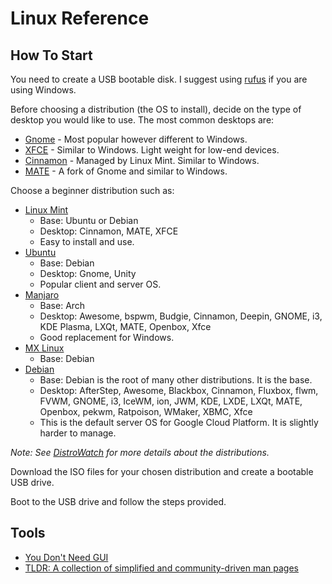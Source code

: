 # Linux Reference

## How To Start

You need to create a USB bootable disk. I suggest using [rufus](https://github.com/pbatard/rufus) if you are using Windows.

Before choosing a distribution (the OS to install), decide on the type of desktop you would like to use. The most common desktops are:

* [Gnome](https://www.gnome.org/) - Most popular however different to Windows.
* [XFCE](https://www.xfce.org/) - Similar to Windows. Light weight for low-end devices.
* [Cinnamon](https://www.google.com/search?tbm=isch&q=cinnamon+linux+desktop) - Managed by Linux Mint. Similar to Windows.
* [MATE](https://mate-desktop.org/) - A fork of Gnome and similar to Windows.

Choose a beginner distribution such as:

* [Linux Mint](https://linuxmint.com/)
  * Base: Ubuntu or Debian
  * Desktop: Cinnamon, MATE, XFCE
  * Easy to install and use.
* [Ubuntu](https://ubuntu.com/)
  * Base: Debian
  * Desktop: Gnome, Unity
  * Popular client and server OS.
* [Manjaro](https://manjaro.org/)
  * Base: Arch
  * Desktop:  Awesome, bspwm, Budgie, Cinnamon, Deepin, GNOME, i3, KDE Plasma, LXQt, MATE, Openbox, Xfce
  * Good replacement for Windows.
* [MX Linux](https://mxlinux.org/)
  * Base: Debian
* [Debian](https://www.debian.org/)
  * Base: Debian is the root of many other distributions. It is the base.
  * Desktop: AfterStep, Awesome, Blackbox, Cinnamon, Fluxbox, flwm, FVWM, GNOME, i3, IceWM, ion, JWM, KDE, LXDE, LXQt, MATE, Openbox, pekwm, Ratpoison, WMaker, XBMC, Xfce
  * This is the default server OS for Google Cloud Platform. It is slightly harder to manage.

_Note: See [DistroWatch](https://distrowatch.com/) for more details about the distributions._

Download the ISO files for your chosen distribution and create a bootable USB drive.

Boot to the USB drive and follow the steps provided.

## Tools

* [You Don't Need GUI](https://github.com/you-dont-need/You-Dont-Need-GUI/blob/master/readme.md#you-dont-need-gui)
* [TLDR: A collection of simplified and community-driven man pages](https://github.com/tldr-pages/tldr)
